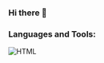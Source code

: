 ### Hi there 👋

### Languages and Tools:
![HTML](https://img.shields.io/badge/<LABEL>-<MESSAGE>-<COLOR>)

